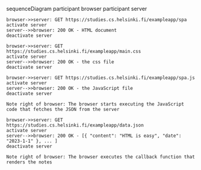 sequenceDiagram
    participant browser
    participant server

    browser->>server: GET https://studies.cs.helsinki.fi/exampleapp/spa
    activate server
    server-->>browser: 200 OK - HTML document
    deactivate server

    browser->>server: GET https://studies.cs.helsinki.fi/exampleapp/main.css
    activate server
    server-->>browser: 200 OK - the css file
    deactivate server

    browser->>server: GET https://studies.cs.helsinki.fi/exampleapp/spa.js
    activate server
    server-->>browser: 200 OK - the JavaScript file
    deactivate server

    Note right of browser: The browser starts executing the JavaScript code that fetches the JSON from the server

    browser->>server: GET https://studies.cs.helsinki.fi/exampleapp/data.json
    activate server
    server-->>browser: 200 OK - [{ "content": "HTML is easy", "date": "2023-1-1" }, ... ]
    deactivate server

    Note right of browser: The browser executes the callback function that renders the notes
